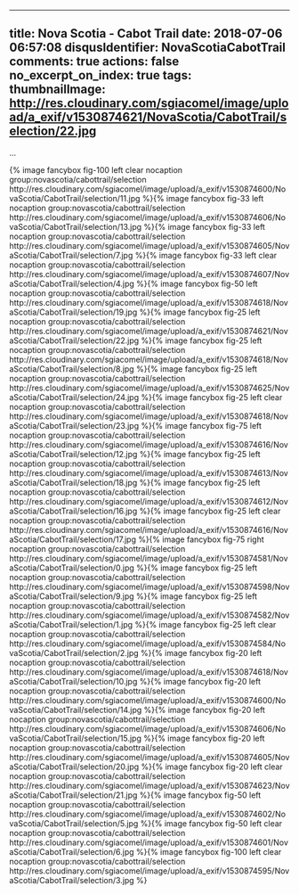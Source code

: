 
---
title: Nova Scotia - Cabot Trail
date: 2018-07-06 06:57:08
disqusIdentifier: NovaScotiaCabotTrail
comments: true
actions: false
no_excerpt_on_index: true
tags:
thumbnailImage: http://res.cloudinary.com/sgiacomel/image/upload/a_exif/v1530874621/NovaScotia/CabotTrail/selection/22.jpg
---
...
<!-- excerpt -->{% image fancybox fig-100 left clear nocaption group:novascotia/cabottrail/selection http://res.cloudinary.com/sgiacomel/image/upload/a_exif/v1530874600/NovaScotia/CabotTrail/selection/11.jpg %}{% image fancybox fig-33 left nocaption group:novascotia/cabottrail/selection http://res.cloudinary.com/sgiacomel/image/upload/a_exif/v1530874606/NovaScotia/CabotTrail/selection/13.jpg %}{% image fancybox fig-33 left nocaption group:novascotia/cabottrail/selection http://res.cloudinary.com/sgiacomel/image/upload/a_exif/v1530874605/NovaScotia/CabotTrail/selection/7.jpg %}{% image fancybox fig-33 left clear nocaption group:novascotia/cabottrail/selection http://res.cloudinary.com/sgiacomel/image/upload/a_exif/v1530874607/NovaScotia/CabotTrail/selection/4.jpg %}{% image fancybox fig-50 left nocaption group:novascotia/cabottrail/selection http://res.cloudinary.com/sgiacomel/image/upload/a_exif/v1530874618/NovaScotia/CabotTrail/selection/19.jpg %}{% image fancybox fig-25 left nocaption group:novascotia/cabottrail/selection http://res.cloudinary.com/sgiacomel/image/upload/a_exif/v1530874621/NovaScotia/CabotTrail/selection/22.jpg %}{% image fancybox fig-25 left nocaption group:novascotia/cabottrail/selection http://res.cloudinary.com/sgiacomel/image/upload/a_exif/v1530874618/NovaScotia/CabotTrail/selection/8.jpg %}{% image fancybox fig-25 left nocaption group:novascotia/cabottrail/selection http://res.cloudinary.com/sgiacomel/image/upload/a_exif/v1530874625/NovaScotia/CabotTrail/selection/24.jpg %}{% image fancybox fig-25 left clear nocaption group:novascotia/cabottrail/selection http://res.cloudinary.com/sgiacomel/image/upload/a_exif/v1530874618/NovaScotia/CabotTrail/selection/23.jpg %}{% image fancybox fig-75 left nocaption group:novascotia/cabottrail/selection http://res.cloudinary.com/sgiacomel/image/upload/a_exif/v1530874616/NovaScotia/CabotTrail/selection/12.jpg %}{% image fancybox fig-25 left nocaption group:novascotia/cabottrail/selection http://res.cloudinary.com/sgiacomel/image/upload/a_exif/v1530874613/NovaScotia/CabotTrail/selection/18.jpg %}{% image fancybox fig-25 left nocaption group:novascotia/cabottrail/selection http://res.cloudinary.com/sgiacomel/image/upload/a_exif/v1530874612/NovaScotia/CabotTrail/selection/16.jpg %}{% image fancybox fig-25 left clear nocaption group:novascotia/cabottrail/selection http://res.cloudinary.com/sgiacomel/image/upload/a_exif/v1530874616/NovaScotia/CabotTrail/selection/17.jpg %}{% image fancybox fig-75 right nocaption group:novascotia/cabottrail/selection http://res.cloudinary.com/sgiacomel/image/upload/a_exif/v1530874581/NovaScotia/CabotTrail/selection/0.jpg %}{% image fancybox fig-25 left nocaption group:novascotia/cabottrail/selection http://res.cloudinary.com/sgiacomel/image/upload/a_exif/v1530874598/NovaScotia/CabotTrail/selection/9.jpg %}{% image fancybox fig-25 left nocaption group:novascotia/cabottrail/selection http://res.cloudinary.com/sgiacomel/image/upload/a_exif/v1530874582/NovaScotia/CabotTrail/selection/1.jpg %}{% image fancybox fig-25 left clear nocaption group:novascotia/cabottrail/selection http://res.cloudinary.com/sgiacomel/image/upload/a_exif/v1530874584/NovaScotia/CabotTrail/selection/2.jpg %}{% image fancybox fig-20 left nocaption group:novascotia/cabottrail/selection http://res.cloudinary.com/sgiacomel/image/upload/a_exif/v1530874618/NovaScotia/CabotTrail/selection/10.jpg %}{% image fancybox fig-20 left nocaption group:novascotia/cabottrail/selection http://res.cloudinary.com/sgiacomel/image/upload/a_exif/v1530874600/NovaScotia/CabotTrail/selection/14.jpg %}{% image fancybox fig-20 left nocaption group:novascotia/cabottrail/selection http://res.cloudinary.com/sgiacomel/image/upload/a_exif/v1530874606/NovaScotia/CabotTrail/selection/15.jpg %}{% image fancybox fig-20 left nocaption group:novascotia/cabottrail/selection http://res.cloudinary.com/sgiacomel/image/upload/a_exif/v1530874605/NovaScotia/CabotTrail/selection/20.jpg %}{% image fancybox fig-20 left clear nocaption group:novascotia/cabottrail/selection http://res.cloudinary.com/sgiacomel/image/upload/a_exif/v1530874623/NovaScotia/CabotTrail/selection/21.jpg %}{% image fancybox fig-50 left nocaption group:novascotia/cabottrail/selection http://res.cloudinary.com/sgiacomel/image/upload/a_exif/v1530874602/NovaScotia/CabotTrail/selection/5.jpg %}{% image fancybox fig-50 left clear nocaption group:novascotia/cabottrail/selection http://res.cloudinary.com/sgiacomel/image/upload/a_exif/v1530874601/NovaScotia/CabotTrail/selection/6.jpg %}{% image fancybox fig-100 left clear nocaption group:novascotia/cabottrail/selection http://res.cloudinary.com/sgiacomel/image/upload/a_exif/v1530874595/NovaScotia/CabotTrail/selection/3.jpg %}
